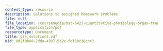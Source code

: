 ```yaml
---
content_type: resource
description: Solutions to assigned homework problems.
file: null
file_location: /coursemedia/hst-542j-quantitative-physiology-organ-transport-systems-spring-2004/8d2f0b802dda43075d2cfcf10c38cbc2_ps4_solutions.pdf
file_type: application/pdf
resourcetype: Document
title: ps4_solutions.pdf
uid: 8d2f0b80-2dda-4307-5d2c-fcf10c38cbc2
---
```

